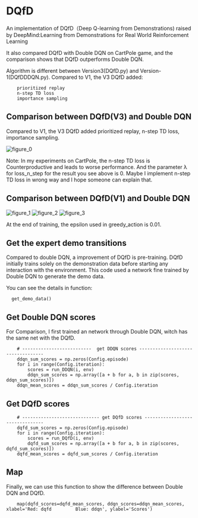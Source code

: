 # DQfD

An implementation of DQfD（Deep Q-learning from Demonstrations) raised by DeepMind:Learning from Demonstrations for Real World Reinforcement Learning

It also compared DQfD with Double DQN on CartPole game, and the comparison shows that DQfD outperforms Double DQN.

Algorithm is different between Version3(DQfD.py) and Version-1(DQfDDDQN.py). Compared to V1, the V3 DQfD added:
 
```
    prioritized replay
    n-step TD loss
    importance sampling
```


## Comparison between DQfD(V3) and Double DQN

Compared to V1, the V3 DQfD added prioritized replay, n-step TD loss, importance sampling.

![figure_0](/images/dqfd-v3_vs_ddqn.png)

Note: In my experiments on CartPole, the n-step TD loss is Counterproductive and leads to worse performance. And the parameter λ for loss_n_step for the result you see above is 0. Maybe I implement n-step TD loss in wrong way and I hope someone can explain that.

## Comparison between DQfD(V1) and Double DQN

![figure_1](/images/figure_1.png)
![figure_2](/images/figure_2.png)
![figure_3](/images/figure_3.png)

At the end of training, the epsilon used in greedy_action is 0.01.


## Get the expert demo transitions

Compared to double DQN, a improvement of DQfD is pre-training. DQfD initially trains solely on the demonstration data before starting any interaction with the environment. This code used a network fine trained by Double DQN to generate the demo data.

You can see the details in function:
```
  get_demo_data()
```

## Get Double DQN scores

For Comparison, I first trained an network through Double DQN, witch has the same net with the DQfD.
```
    # --------------------------  get DDQN scores ----------------------------------
    ddqn_sum_scores = np.zeros(Config.episode)
    for i in range(Config.iteration):
        scores = run_DDQN(i, env)
        ddqn_sum_scores = np.array([a + b for a, b in zip(scores, ddqn_sum_scores)])
    ddqn_mean_scores = ddqn_sum_scores / Config.iteration
```

## Get DQfD scores

```
    # ----------------------------- get DQfD scores --------------------------------
    dqfd_sum_scores = np.zeros(Config.episode)
    for i in range(Config.iteration):
        scores = run_DQfD(i, env)
        dqfd_sum_scores = np.array([a + b for a, b in zip(scores, dqfd_sum_scores)])
    dqfd_mean_scores = dqfd_sum_scores / Config.iteration
```
## Map

Finally, we can use this function to show the difference between Double DQN and DQfD.
```
    map(dqfd_scores=dqfd_mean_scores, ddqn_scores=ddqn_mean_scores, xlabel='Red: dqfd         Blue: ddqn', ylabel='Scores')
```



